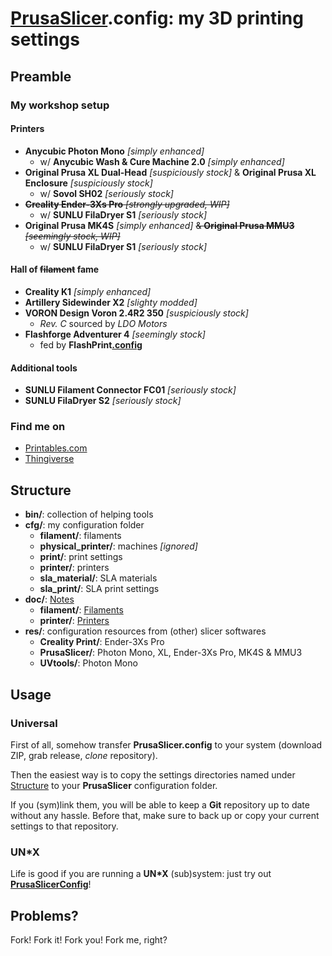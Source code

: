 # [PrusaSlicer](https://github.com/prusa3d/PrusaSlicer).config: my 3D printing settings

## Preamble

### My workshop setup

#### Printers

- **Anycubic Photon Mono** *[simply enhanced]*
    - w/ **Anycubic Wash & Cure Machine 2.0** *[simply enhanced]*
- **Original Prusa XL Dual-Head** *[suspiciously stock]* & **Original Prusa XL Enclosure** *[suspiciously stock]*
    - w/ **Sovol SH02** *[seriously stock]*
- ~~**Creality Ender-3Xs Pro** *[strongly upgraded, WIP]*~~
    - w/ **SUNLU FilaDryer S1** *[seriously stock]*
- **Original Prusa MK4S** *[simply enhanced]* ~~& **Original Prusa MMU3** *[seemingly stock, WIP]*~~
    - w/ **SUNLU FilaDryer S1** *[seriously stock]*

#### Hall of ~~filament~~ fame

- **Creality K1** *[simply enhanced]*
- **Artillery Sidewinder X2** *[slighty modded]*
- **VORON Design Voron 2.4R2 350** *[suspiciously stock]*
    - *Rev. C* sourced by *LDO Motors*
- **Flashforge Adventurer 4** *[seemingly stock]*
    - fed by **FlashPrint[.config](https://github.com/R2-G2/FlashPrint.config)**

#### Additional tools

- **SUNLU Filament Connector FC01** *[seriously stock]*
- **SUNLU FilaDryer S2** *[seriously stock]*

### Find me on

- [Printables.com](https://www.printables.com/@R2G2de)
- [Thingiverse](https://www.thingiverse.com/r2g2de)

## Structure

- **bin/**: collection of helping tools
- **cfg/**: my configuration folder
    - **filament/**: filaments
    - **physical_printer/**: machines *[ignored]*
    - **print/**: print settings
    - **printer/**: printers
    - **sla_material/**: SLA materials
    - **sla_print/**: SLA print settings
- **doc/**: [Notes](./doc/README.md)
    - **filament/**: [Filaments](./doc/filament/README.md)
    - **printer/**: [Printers](./doc/printer/README.md)
- **res/**: configuration resources from (other) slicer softwares
    - **Creality Print/**: Ender-3Xs Pro
    - **PrusaSlicer/**: Photon Mono, XL, Ender-3Xs Pro, MK4S & MMU3
    - **UVtools/**: Photon Mono

## Usage

### Universal

First of all, somehow transfer **PrusaSlicer.config** to your system (download ZIP, grab release, *clone* repository).

Then the easiest way is to copy the settings directories named under [Structure](#structure) to your **PrusaSlicer**
configuration folder.

If you (sym)link them, you will be able to keep a **Git** repository up to date without any hassle. Before that, make
sure to back up or copy your current settings to that repository.

### UN*X

Life is good if you are running a **UN\*X** (sub)system: just try out
**[PrusaSlicerConfig](https://github.com/R2-G2/PrusaSlicerConfig)**!

## Problems?

Fork! Fork it! Fork you! Fork me, right?
